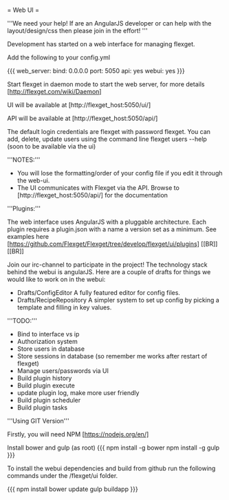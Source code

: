 = Web UI =

'''We need your help! If are an AngularJS developer or can help with the layout/design/css then please join in the effort! '''

Development has started on a web interface for managing flexget.

Add the following to your config.yml

{{{
web_server:
  bind: 0.0.0.0
  port: 5050
api: yes
webui: yes
}}}

Start flexget in daemon mode to start the web server, for more details [http://flexget.com/wiki/Daemon]

UI will be available at [http://flexget_host:5050/ui/]

API will be available at [http://flexget_host:5050/api/]

The default login credentials are flexget with password flexget. You can add, delete, update users using the command line flexget users --help (soon to be available via the ui) 

'''NOTES:'''
- You will lose the formatting/order of your config file if you edit it through the web-ui.
- The UI communicates with Flexget via the API. Browse to [http://flexget_host:5050/api/] for the documentation


'''Plugins:'''

The web interface uses AngularJS with a pluggable architecture. Each plugin requires a plugin.json with a name a version set as a minimum. See examples here [https://github.com/Flexget/Flexget/tree/develop/flexget/ui/plugins]
[[BR]]
[[BR]]


Join our irc-channel to participate in the project! The technology stack behind the webui is angularJS.
Here are a couple of drafts for things we would like to work on in the webui:
- Drafts/ConfigEditor A fully featured editor for config files.
- Drafts/RecipeRepository A simpler system to set up config by picking a template and filling in key values.

'''TODO:'''

- Bind to interface vs ip
- Authorization system 
- Store users in database
- Store sessions in database (so remember me works after restart of flexget)
- Manage users/passwords via UI
- Build plugin history
- Build plugin execute
- update plugin log, make more user friendly
- Build plugin scheduler
- Build plugin tasks

'''Using GIT Version'''

Firstly, you will need NPM [https://nodejs.org/en/]

Install bower and gulp (as root)
{{{
 npm install -g bower
 npm install -g gulp
}}}

To install the webui dependencies and build from github run the following commands under the <github>/flexget/ui folder.

{{{
 npm install
 bower update
 gulp buildapp
}}}

